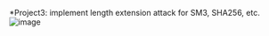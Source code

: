 *Project3: implement length extension attack for SM3, SHA256, etc.
![image](https://github.com/chunqingshaonv/homework-group-79/assets/139244994/42a28ecf-4d2e-4d32-b37e-304ed3ccf479)

